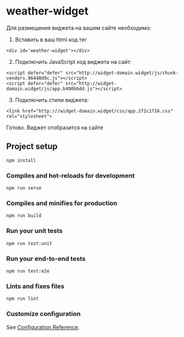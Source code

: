 # weather-widget     
Для размещения виджета на вашем сайте необходимо:     
1. Вставить в ваш html код тег 
```
<div id='weather-widget'></div>
```
2. Подключить JavaScript код виджета на сайт:
```
<script defer="defer" src="http://widget-domain.widget/js/chunk-vendors.96440d9c.js"></script>
<script defer="defer" src="http://widget-domain.widget/js/app.b490b6dd.js"></script>
```
3. Подключить стили виджета:
```
<link href="http:///widget-domain.widget/css/app.2f2c1716.css" rel="stylesheet">
```
Готово. Виджет отобразится на сайте
## Project setup
```
npm install
```

### Compiles and hot-reloads for development
```
npm run serve
```

### Compiles and minifies for production
```
npm run build
```

### Run your unit tests
```
npm run test:unit
```

### Run your end-to-end tests
```
npm run test:e2e
```

### Lints and fixes files
```
npm run lint
```

### Customize configuration
See [Configuration Reference](https://cli.vuejs.org/config/).
